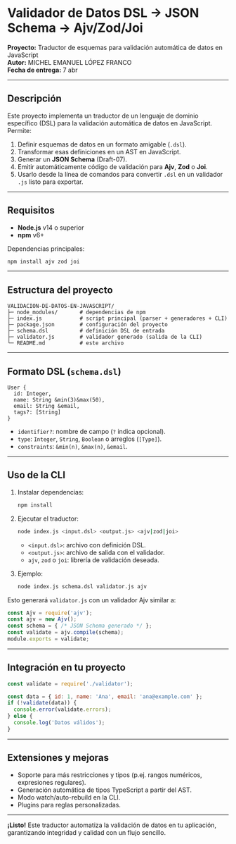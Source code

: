 # Validador de Datos DSL → JSON Schema → Ajv/Zod/Joi

**Proyecto:** Traductor de esquemas para validación automática de datos en JavaScript  
**Autor:** MICHEL EMANUEL LÓPEZ FRANCO  
**Fecha de entrega:** 7 abr  

---

## Descripción

Este proyecto implementa un traductor de un lenguaje de dominio específico (DSL) para la validación automática de datos en JavaScript. Permite:

1. Definir esquemas de datos en un formato amigable (`.dsl`).  
2. Transformar esas definiciones en un AST en JavaScript.  
3. Generar un **JSON Schema** (Draft-07).  
4. Emitir automáticamente código de validación para **Ajv**, **Zod** o **Joi**.  
5. Usarlo desde la línea de comandos para convertir `.dsl` en un validador `.js` listo para exportar.  

---

## Requisitos

- **Node.js** v14 o superior  
- **npm** v6+  

Dependencias principales:

```bash
npm install ajv zod joi
```

---

## Estructura del proyecto

```plaintext
VALIDACION-DE-DATOS-EN-JAVASCRIPT/
├─ node_modules/       # dependencias de npm
├─ index.js            # script principal (parser + generadores + CLI)
├─ package.json        # configuración del proyecto
├─ schema.dsl          # definición DSL de entrada
├─ validator.js        # validador generado (salida de la CLI)
└─ README.md           # este archivo
```

---

## Formato DSL (`schema.dsl`)

```plaintext
User {
  id: Integer,
  name: String &min(3)&max(50),
  email: String &email,
  tags?: [String]
}
```

- `identifier?`: nombre de campo (`?` indica opcional).  
- `type`: `Integer`, `String`, `Boolean` o arreglos (`[Type]`).  
- `constraints`: `&min(n)`, `&max(n)`, `&email`.  

---

## Uso de la CLI

1. Instalar dependencias:

   ```bash
   npm install
   ```

2. Ejecutar el traductor:

   ```bash
   node index.js <input.dsl> <output.js> <ajv|zod|joi>
   ```

   - `<input.dsl>`: archivo con definición DSL.  
   - `<output.js>`: archivo de salida con el validador.  
   - `ajv`, `zod` o `joi`: librería de validación deseada.  

3. Ejemplo:

   ```bash
   node index.js schema.dsl validator.js ajv
   ```

Esto generará `validator.js` con un validador Ajv similar a:

```javascript
const Ajv = require('ajv');
const ajv = new Ajv();
const schema = { /* JSON Schema generado */ };
const validate = ajv.compile(schema);
module.exports = validate;
```

---

## Integración en tu proyecto

```javascript
const validate = require('./validator');

const data = { id: 1, name: 'Ana', email: 'ana@example.com' };
if (!validate(data)) {
  console.error(validate.errors);
} else {
  console.log('Datos válidos');
}
```

---

## Extensiones y mejoras

- Soporte para más restricciones y tipos (p.ej. rangos numéricos, expresiones regulares).  
- Generación automática de tipos TypeScript a partir del AST.  
- Modo watch/auto-rebuild en la CLI.  
- Plugins para reglas personalizadas.  

---

**¡Listo!** Este traductor automatiza la validación de datos en tu aplicación, garantizando integridad y calidad con un flujo sencillo.
